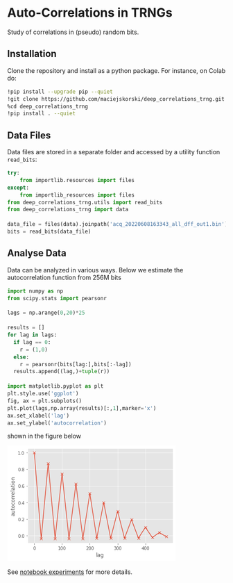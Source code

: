 # Auto-Correlations in TRNGs
Study of correlations in (pseudo) random bits.

## Installation

Clone the repository and install as a python package. For instance, on Colab do:

```bash
!pip install --upgrade pip --quiet
!git clone https://github.com/maciejskorski/deep_correlations_trng.git --quiet
%cd deep_correlations_trng
!pip install . --quiet
```

## Data Files

Data files are stored in a separate folder and accessed by a utility function `read_bits`:

```python
try:
    from importlib.resources import files
except:
    from importlib_resources import files
from deep_correlations_trng.utils import read_bits
from deep_correlations_trng import data

data_file = files(data).joinpath('acq_20220608163343_all_dff_out1.bin')
bits = read_bits(data_file)
```

## Analyse Data

Data can be analyzed in various ways. Below we estimate the autocorrelation function from 256M bits

```python
import numpy as np
from scipy.stats import pearsonr

lags = np.arange(0,20)*25

results = []
for lag in lags:
  if lag == 0:
    r = (1,0)
  else:
    r = pearsonr(bits[lag:],bits[:-lag])
  results.append((lag,)+tuple(r))

import matplotlib.pyplot as plt
plt.style.use('ggplot')
fig, ax = plt.subplots()
plt.plot(lags,np.array(results)[:,1],marker='x')
ax.set_xlabel('lag')
ax.set_ylabel('autocorrelation')

```
shown in the figure below

![autocorrelation function estimated from 256M of bits](src/deep_correlations_trng/autocorr.png)

See [notebook experiments](notebooks) for more details.
